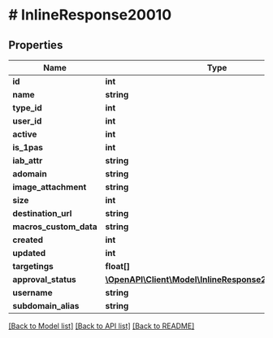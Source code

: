 # # InlineResponse20010

## Properties

Name | Type | Description | Notes
------------ | ------------- | ------------- | -------------
**id** | **int** |  | [optional] 
**name** | **string** |  | [optional] 
**type_id** | **int** |  | [optional] 
**user_id** | **int** |  | [optional] 
**active** | **int** |  | [optional] 
**is_1pas** | **int** |  | [optional] 
**iab_attr** | **string** |  | [optional] 
**adomain** | **string** |  | [optional] 
**image_attachment** | **string** |  | [optional] 
**size** | **int** |  | [optional] 
**destination_url** | **string** |  | [optional] 
**macros_custom_data** | **string** |  | [optional] 
**created** | **int** |  | [optional] 
**updated** | **int** |  | [optional] 
**targetings** | **float[]** |  | [optional] 
**approval_status** | [**\OpenAPI\Client\Model\InlineResponse2005Approvals[]**](InlineResponse2005Approvals.md) |  | [optional] 
**username** | **string** |  | [optional] 
**subdomain_alias** | **string** |  | [optional] 

[[Back to Model list]](../../README.md#documentation-for-models) [[Back to API list]](../../README.md#documentation-for-api-endpoints) [[Back to README]](../../README.md)


